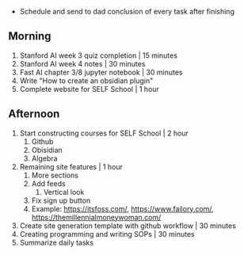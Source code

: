 - Schedule and send to dad conclusion of every task after finishing

## Morning
1. Stanford AI week 3 quiz completion | 15 minutes
2. Stanford AI week 4 notes | 30 minutes
3. Fast AI chapter 3/8 jupyter notebook | 30 minutes
4. Write "How to create an obsidian plugin"
5. Complete website for SELF School | 1 hour

## Afternoon
1. Start constructing courses for SELF School | 2 hour
	1. Github
	2. Obisidian
	3. Algebra
2. Remaining site features | 1 hour
	1. More sections
	2. Add feeds
		1. Vertical look
	3. Fix sign up button
	4. Example: https://itsfoss.com/, https://www.failory.com/, https://themillennialmoneywoman.com/
3. Create site generation template with github workflow | 30 minutes
4. Creating programming and writing SOPs | 30 minutes
5. Summarize daily tasks